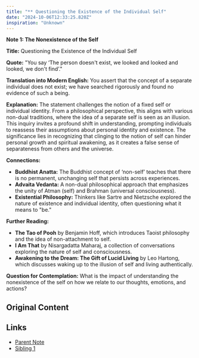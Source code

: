 ```yaml
---
title: "** Questioning the Existence of the Individual Self"
date: "2024-10-06T12:33:25.820Z"
inspiration: "Unknown"
---
```



**Note 1: The Nonexistence of the Self**

**Title:** Questioning the Existence of the Individual Self

**Quote:** "You say ‘The person doesn't exist, we looked and looked and looked, we don't find’."

**Translation into Modern English:** You assert that the concept of a separate individual does not exist; we have searched rigorously and found no evidence of such a being.

**Explanation:** The statement challenges the notion of a fixed self or individual identity. From a philosophical perspective, this aligns with various non-dual traditions, where the idea of a separate self is seen as an illusion. This inquiry invites a profound shift in understanding, prompting individuals to reassess their assumptions about personal identity and existence. The significance lies in recognizing that clinging to the notion of self can hinder personal growth and spiritual awakening, as it creates a false sense of separateness from others and the universe.

**Connections:**
- **Buddhist Anatta:** The Buddhist concept of ‘non-self’ teaches that there is no permanent, unchanging self that persists across experiences.
- **Advaita Vedanta:** A non-dual philosophical approach that emphasizes the unity of Atman (self) and Brahman (universal consciousness).
- **Existential Philosophy:** Thinkers like Sartre and Nietzsche explored the nature of existence and individual identity, often questioning what it means to "be."

**Further Reading:**
- **The Tao of Pooh** by Benjamin Hoff, which introduces Taoist philosophy and the idea of non-attachment to self.
- **I Am That** by Nisargadatta Maharaj, a collection of conversations exploring the nature of self and consciousness.
- **Awakening to the Dream: The Gift of Lucid Living** by Leo Hartong, which discusses waking up to the illusion of self and living authentically.

**Question for Contemplation:** What is the impact of understanding the nonexistence of the self on how we relate to our thoughts, emotions, and actions?

## Original Content



## Links

- [Parent Note](/parent-note.md)
- [Sibling 1](/zettel1.md)
